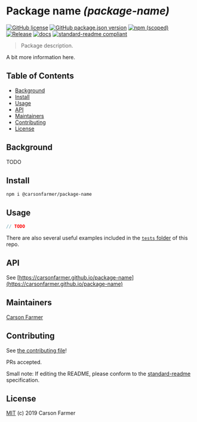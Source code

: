 # Package name _(package-name)_

[![GitHub license](https://img.shields.io/github/license/carsonfarmer/package-name.svg?style=flat-square)](./LICENSE)
[![GitHub package.json version](https://img.shields.io/github/package-json/v/carsonfarmer/package-name.svg?style=popout-square)](./package.json)
[![npm (scoped)](https://img.shields.io/npm/v/@carsonfarmer/package-name.svg?style=popout-square)](https://www.npmjs.com/package/@carsonfarmer/package-name)
[![Release](https://img.shields.io/github/release/carsonfarmer/package-name.svg?style=flat-square)](https://github.com/carsonfarmer/package-name/releases/latest)
[![docs](https://img.shields.io/badge/docs-master-success.svg?style=popout-square)](https://carsonfarmer.github.io/package-name)
[![standard-readme compliant](https://img.shields.io/badge/standard--readme-OK-green.svg?style=flat-square)](https://github.com/RichardLitt/standard-readme)

> Package description.

A bit more information here.

## Table of Contents

- [Background](#background)
- [Install](#install)
- [Usage](#usage)
- [API](#api)
- [Maintainers](#maintainers)
- [Contributing](#contributing)
- [License](#license)

## Background

TODO

## Install

```
npm i @carsonfarmer/package-name
```

## Usage

```typescript
// TODO
```

There are also several useful examples included in the [`tests` folder](https://github.com/carsonfarmer/package-name/tree/master/tests) of this repo.

## API

See [https://carsonfarmer.github.io/package-name](https://carsonfarmer.github.io/package-name)

## Maintainers

[Carson Farmer](https://github.com/carsonfarmer)

## Contributing

See [the contributing file](CONTRIBUTING.md)!

PRs accepted.

Small note: If editing the README, please conform to the [standard-readme](https://github.com/RichardLitt/standard-readme) specification.

## License

[MIT](LICENSE) (c) 2019 Carson Farmer
